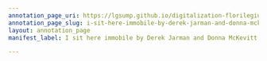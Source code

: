 ```yaml
---
annotation_page_uri: https://lgsump.github.io/digitalization-florilegium/annotations/i-sit-here-immobile-by-derek-jarman-and-donna-mckevitt-canvas-1-video-captions--mistake.json
annotation_page_slug: i-sit-here-immobile-by-derek-jarman-and-donna-mckevitt-canvas-1-video-captions--mistake
layout: annotation_page
manifest_label: I sit here immobile by Derek Jarman and Donna McKevitt

---
```

